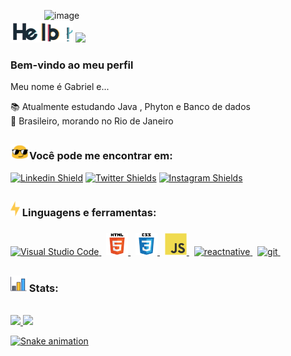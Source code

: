 <!--
Hellooo! <img src="https://media.giphy.com/media/hvRJCLFzcasrR4ia7z/giphy.gif" width="30">
-->

<img src="https://github.com/GFSenpai/GFSenpai/tree/main/readme/animation-readme-7.gif" min-width="400px" max-width="600px" width="450px" align="right" alt="image">


<span align="left">

<img src="images/readme/hello.gif" width="100" alt="image"> <img src="https://media.giphy.com/media/hvRJCLFzcasrR4ia7z/giphy.gif" width="50">

### Bem-vindo ao meu perfil
 
Meu nome é Gabriel e...
 
 📚 Atualmente estudando Java , Phyton e Banco de dados <br>
 🏡 Brasileiro, morando no Rio de Janeiro <br>
 
</span>

## 

<span align="left">
 
### <img src="https://github.com/RobsonVinicius/robsonvinicius/blob/master/images/readme/emoji.gif" width="30">Você pode me encontrar em:

[![Linkedin Shield](https://img.shields.io/badge/-Linkedin-2867B2?style=for-the-badge&logo=linkedin&logoColor=white&link=https://https://www.linkedin.com/in/gabriel-f-8b3088251//)](https://www.linkedin.com/in/gabriel-f-8b3088251/)
[![Twitter Shields](https://img.shields.io/badge/-Twitter-1DA1F2?style=for-the-badge&logo=twitter&logoColor=white&link=https://https://twitter.com/Gf_Senpai/)](https://twitter.com/Gf_Senpai)
[![Instagram Shields](https://img.shields.io/badge/Instagram-E4405F?style=for-the-badge&logo=instagram&logoColor=white//https://www.instagram.com/gabrielfariaaaaa/)](https://www.instagram.com/gabrielfariaaaaa/)


</span>

##

### <img src="https://github.com/RobsonVinicius/robsonvinicius/blob/master/images/readme/lightning.gif" width="15"> Linguagens e ferramentas:

###

<p align="left"> 
 
<a href="https://code.visualstudio.com/" target="_blank"> <img src="https://upload.wikimedia.org/wikipedia/commons/thumb/9/9a/Visual_Studio_Code_1.35_icon.svg/512px-Visual_Studio_Code_1.35_icon.svg.png" alt="Visual Studio Code" width="35" height="35"/> </a> &nbsp;
<a href="https://www.w3.org/html/" target="_blank"> <img src="https://raw.githubusercontent.com/devicons/devicon/master/icons/html5/html5-original-wordmark.svg" alt="html5" width="35" height="35"/> </a>&nbsp;
<a href="https://www.w3schools.com/css/" target="_blank"> <img src="https://raw.githubusercontent.com/devicons/devicon/master/icons/css3/css3-original-wordmark.svg" alt="css3" width="35" height="35"/> </a> &nbsp;
<a href="https://developer.mozilla.org/en-US/docs/Web/JavaScript" target="_blank"> <img src="https://raw.githubusercontent.com/devicons/devicon/master/icons/javascript/javascript-original.svg" alt="javascript" width="35" height="35"/> </a> &nbsp;
<a href="https://reactnative.dev/" target="_blank"> <img src="https://reactnative.dev/img/header_logo.svg" alt="reactnative" width="35" height="35"/> </a> &nbsp;
<a href="https://git-scm.com/" target="_blank"> <img src="https://www.vectorlogo.zone/logos/git-scm/git-scm-icon.svg" alt="git" width="35" height="35"/> </a> &nbsp;

</p>

##

### <img src="https://github.com/RobsonVinicius/robsonvinicius/blob/master/images/readme/chart-growth-lineal.gif" width="26"> Stats:

<br>

 <div>
  <a href="https://github.com/GFSenpai">
  <img height="180em" src="https://github-readme-stats.vercel.app/api?username=GFSenpai&show_icons=true&theme=synthwave&include_all_commits=true&count_private=true"/>
  <img height="180em" src="https://github-readme-stats.vercel.app/api/top-langs/?username=GFSenpai&layout=compact&langs_count=6&theme=tokyonight"/>
   
</div>

   ![Snake animation](https://github.com/GFSenpai/GFSenpai/blob/output/github-contribution-grid-snake.svg)
